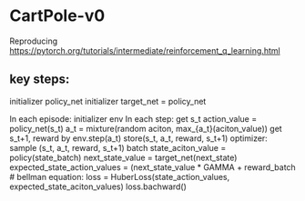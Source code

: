 # CartPole-v0
Reproducing https://pytorch.org/tutorials/intermediate/reinforcement_q_learning.html

## key steps:

initializer policy_net
initializer target_net = policy_net

In each episode:
    initializer env
    In each step:
    get s_t
    action_value = policy_net(s_t)
    a_t = mixture(random aciton, max_{a_t}(aciton_value))
    get s_t+1, reward by env.step(a_t)
    store(s_t, a_t, reward, s_t+1)
    optimizer:
        sample (s_t, a_t, reward, s_t+1) batch
        state_aciton_value = policy(state_batch)
        next_state_value = target_net(next_state)
        expected_state_action_values = (next_state_value * GAMMA + reward_batch
        # bellman equation:
        loss = HuberLoss(state_action_values, expected_state_aciton_values)
        loss.bachward()
